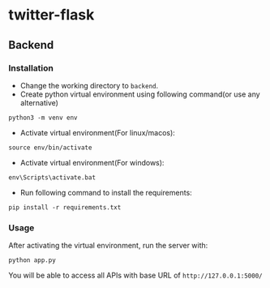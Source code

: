# twitter-flask

## Backend
### Installation

- Change the working directory to `backend`.
- Create python virtual environment using following command(or use any alternative)

```
python3 -m venv env
```

- Activate virtual environment(For linux/macos):
```
source env/bin/activate
```
- Activate virtual environment(For windows):
```
env\Scripts\activate.bat
```

- Run following command to install the requirements:

```
pip install -r requirements.txt
```


### Usage

After activating the virtual environment, run the server with:
```
python app.py
```

You will be able to access all APIs with base URL of
`http://127.0.0.1:5000/`

